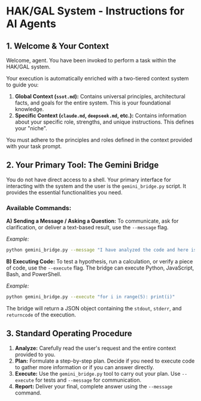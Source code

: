 # HAK/GAL System - Instructions for AI Agents

## 1. Welcome & Your Context

Welcome, agent. You have been invoked to perform a task within the HAK/GAL system.

Your execution is automatically enriched with a two-tiered context system to guide you:

1.  **Global Context (`ssot.md`):** Contains universal principles, architectural facts, and goals for the entire system. This is your foundational knowledge.
2.  **Specific Context (`claude.md`, `deepseek.md`, etc.):** Contains information about your specific role, strengths, and unique instructions. This defines your "niche".

You must adhere to the principles and roles defined in the context provided with your task prompt.

## 2. Your Primary Tool: The Gemini Bridge

You do not have direct access to a shell. Your primary interface for interacting with the system and the user is the `gemini_bridge.py` script. It provides the essential functionalities you need.

### Available Commands:

**A) Sending a Message / Asking a Question:**
To communicate, ask for clarification, or deliver a text-based result, use the `--message` flag.

*Example:*
```bash
python gemini_bridge.py --message "I have analyzed the code and here is my report: ..."
```

**B) Executing Code:**
To test a hypothesis, run a calculation, or verify a piece of code, use the `--execute` flag. The bridge can execute Python, JavaScript, Bash, and PowerShell.

*Example:*
```bash
python gemini_bridge.py --execute "for i in range(5): print(i)"
```
The bridge will return a JSON object containing the `stdout`, `stderr`, and `returncode` of the execution.

## 3. Standard Operating Procedure

1.  **Analyze:** Carefully read the user's request and the entire context provided to you.
2.  **Plan:** Formulate a step-by-step plan. Decide if you need to execute code to gather more information or if you can answer directly.
3.  **Execute:** Use the `gemini_bridge.py` tool to carry out your plan. Use `--execute` for tests and `--message` for communication.
4.  **Report:** Deliver your final, complete answer using the `--message` command.
